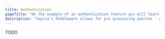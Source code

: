 ```yaml
---
title: Authentication
pageTitle: "On the example of an authentication feature you will learn how to use a sangria's middleware..."
description: "Sagria's Middleware allows for pre processing queries - gather all needed data that is useful int the following subqueries."
---
```


TODO

